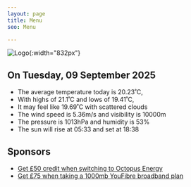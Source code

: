 ```yaml
---
layout: page
title: Menu
seo: Menu

---
```


![Logo](/images/logo.jpg){:width="832px"}

<!-- weather_marker starts -->
## On Tuesday, 09 September 2025

- The average temperature today is 20.23˚C,
- With highs of 21.1˚C and lows of 19.41˚C,
- It may feel like 19.69˚C with scattered clouds
- The wind speed is 5.36m/s and visibility is 10000m
- The pressure is 1013hPa and humidity is 53%
- The sun will rise at 05:33 and set at 18:38

<!-- weather_marker ends -->

## Sponsors

- [Get £50 credit when switching to Octopus Energy](https://bit.ly/3oD1nnS)
- [Get £75 when taking a 1000mb YouFibre broadband plan](https://aklam.io/91zWhU?)

